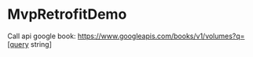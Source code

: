 # MvpRetrofitDemo
Call api google book:
https://www.googleapis.com/books/v1/volumes?q=[query string]
